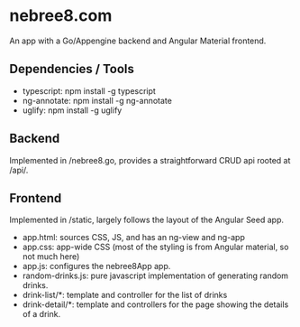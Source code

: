 # nebree8.com

An app with a Go/Appengine backend and Angular Material frontend.

## Dependencies / Tools

- typescript: npm install -g typescript
- ng-annotate: npm install -g ng-annotate
- uglify: npm install -g uglify

## Backend

Implemented in /nebree8.go, provides a straightforward CRUD api rooted at /api/.

## Frontend

Implemented in /static, largely follows the layout of the Angular Seed app.

- app.html: sources CSS, JS, and has an ng-view and ng-app
- app.css: app-wide CSS (most of the styling is from Angular material, so not much here)
- app.js: configures the nebree8App app.
- random-drinks.js: pure javascript implementation of generating random drinks.
- drink-list/\*: template and controller for the list of drinks
- drink-detail/\*: template and controllers for the page showing the details of a drink.
